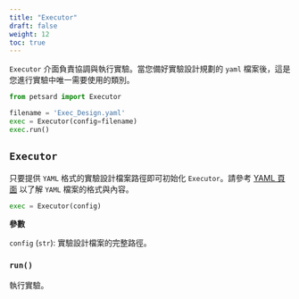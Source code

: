 ```yaml
---
title: "Executor"
draft: false
weight: 12
toc: true
---
```


`Executor` 介面負責協調與執行實驗。當您備好實驗設計規劃的 `yaml` 檔案後，這是您進行實驗中唯一需要使用的類別。

```Python
from petsard import Executor

filename = 'Exec_Design.yaml'
exec = Executor(config=filename)
exec.run()
```

## `Executor`

只要提供 `YAML` 格式的實驗設計檔案路徑即可初始化 `Executor`。請參考 [YAML 頁面](/petsard/zh-tw/docs/usage/02_yaml) 以了解 `YAML` 檔案的格式與內容。

```Python
exec = Executor(config)
```

**參數**

`config` (`str`): 實驗設計檔案的完整路徑。

### `run()`

執行實驗。
